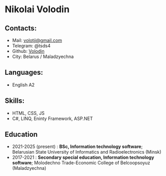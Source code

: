 # Nikolai Volodin

## Contacts:
* Mail: volotji@gmail.com
* Telegram: @tsds4
* Github: [Volodin](https://github.com/tjgtll)
* City: Belarus / Maladzyechna

## Languages:
* English A2

## Skills:
* HTML, CSS, JS
* C#, LINQ, Eninty Framework, ASP.NET

## Education
* 2021-2025 (present)
:   **BSc, Information technology software**; 
Belarusian State University of Informatics and Radioelectronics (Minsk)
* 2017-2021
:   **Secondary special education, Information technology software**; 
Molodechno Trade-Economic College of Belcoopsoyuz (Maladzyechna)

